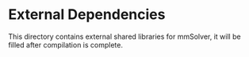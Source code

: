 # External Dependencies

This directory contains external shared libraries for mmSolver, it
will be filled after compilation is complete.
 
